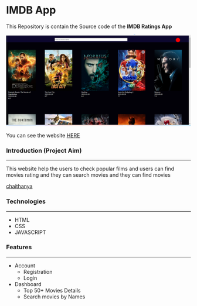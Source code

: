 # IMDB App

This Repository is contain the Source code of the __IMDB Ratings App__

![Home Page](/movieSearchEngine/images/movie.png "Home Page")

You can see the website [HERE](https://cozy-capybara-16896a.netlify.app/)

### Introduction (Project Aim)
<hr/>
This website help the users to check popular films and users can find movies rating and they can search movies and they can find movies

[chaithanya](https://github.com/chaitu786)

### Technologies
<hr />

- HTML
- CSS
- JAVASCRIPT

### Features
<hr/>

- Account
  - Registration
  - Login
- Dashboard
  - Top 50+ Movies Details
  - Search movies by Names 

